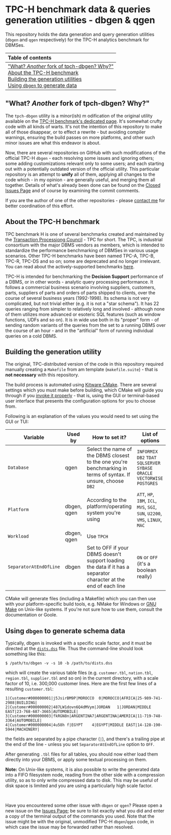 # TPC-H benchmark data & queries generation utilities - dbgen & qgen

This repository holds the data generation and query generation utilities (`dbgen` and `qgen` respectively) for the TPC-H analytics benchmark for DBMSes.

| Table of contents|
|:----------------|
| ["What? _Another_ fork of tpch-dbgen? Why?"](#another-fork)<br>  [About the TPC-H benchmark](#about-tpch)<br> [Building the generation utilities](#building)<br> [Using `dbgen` to generate data](#using)<br>|

## <a name="another-fork">"What? _Another_ fork of tpch-dbgen? Why?"</a>

The `tpch-dbgen` utility is a minor(ish) m odification of the original utility available on the [TPC-H benchmark's dedicated page](http://tpc.org/tpch/). It's somewhat crufty code with all kinds of warts. It's not the intention of this repository to make all of those disappear, or to effect a rewrite - but avoiding compiler warnings, ensuring the build passes on more platforms, and other such minor issues are what this endeavor is about.

Now, there are several repositories on GitHub with such modifications of the official TPC-H `dbgen` - each resolving some issues and ignoring others; some adding customizations relevant only to some users; and each starting out with a potentially outdated version of the official utility.  This particular repository is an attempt to **unify** all of them, applying all changes to the code which - in my opinion - are generally useful, and merging them all together. Details of what's already been done can be found on the [Closed Issues Page](https://github.com/eyalroz/tpch-dbgen/issues?q=is%3Aissue+is%3Aclosed) and of course by examining the commit comments.

If you are the author of one of the other repositories - please [contact me](mailto:eyalroz@technion.ac.il) for better coordination of this effort.

## <a name="about-tpch">About the TPC-H benchmark</a>

TPC benchmark H is one of several benchmarks created and maintained by the [Transaction Processiong Council](http://www.tpc.org/) - TPC for short. The TPC, is industrial consortium with the major DBMS vendors as members, which is intended to standardize the performance benchmarking of DBMSes in various usage scenarios. Other TPC-H benchmarks have been named TPC-A, TPC-B, TPC-R, TPC-DS and so on; some are deprecated and no longer irrelevant. You can read about the actively-supported benchmarks [here](http://www.tpc.org/information/benchmarks.asp).

TPC-H is intended for benchmarking the **Decision Support** performance of a DBMS, or in other words - analytic query processing performance. It follows a commercial business scenario involving suppliers, customers, parts, suppliers of parts and orders of parts shipped to clients, over the course of several business years (1992-1998). Its schema is not very complicated, but not trivial either (e.g. it is not a "star schema"). It has 22 queries ranging from simpler to relatively long and involved - although none of them utilizes more advanced or esoteric SQL features (such as window functions, UDFs and so on). It is in wide use both in its "proper" form - of sending random variants of the queries from the set to a running DBMS over the course of an hour - and in the "artificial" form of running individual queries on a cold DBMS.

## <a name="building">Building the generation utility</a>

The original, TPC-distributed version of the code in this repository required manually creating a `Makefile` from am template (`makefile.suite`) - that is **not necessary** with this repository.

The build process is automated using [Kitware CMake](https://www.cmake.org/). There are several settings which you must make before building, which CMake will guide you through if you [invoke it properly](https://cmake.org/runningcmake/) - that is, using the GUI or terminal-based user interface that presents the configuration options for you to choose from.

Following is an explanation of the values you would need to set using the GUI or TUI:


|Variable     | Used by     | How to set it?   |List of options |
|-------------|-------------|--------|-----------------|
| `Database`  | qgen  | Select the name of the DBMS closest to the one you're benchmarking in terms of syntax. If unsure, choose `DB2` |  `INFORMIX` `DB2` `TDAT` `SQLSERVER` `SYBASE` `ORACLE` `VECTORWISE` `POSTGRES` |
| `Platform`  | dbgen, qgen | According to the platform/operating system you're using  | `ATT`, `HP`, `IBM`, `ICL`, `MVS`, `SGI`, `SUN`, `U2200`, `VMS`, `LINUX`, `MAC` |
| `Workload`  | dbgen, qgen | Use `TPCH`   |
| `SeparatorAtEndOfLine`  | dbgen  | Set to OFF if your DBMS doesn't support loading the data if it has a separator character at the end of each line | `ON` or `OFF` (it's a boolean really) |

CMake will generate files (including a Makefile) which you can then use with your platform-specific build tools, e.g. NMake for Windows or [GNU Make](https://www.gnu.org/software/make/) on Unix-like systems. If you're not sure how to use them, consult the documentation or Goole.

## <a name="using">Using `dbgen` to generate schema data</a>

Typically, dbgen is invoked with a specific scale factor, and it must be directed at the [`dists.dss`](https://github.com/eyalroz/tpch-dbgen/blob/master/dists.dss) file. Thus the command-line should look something like this:

    $ /path/to/dbgen -v -s 10 -b /path/to/dists.dss

which will create the various table files (e.g. `customer.tbl`, `nation.tbl`, `region.tbl`, `supplier.tbl` and so on) in the current directory, with a scale factor of 10, i.e. 300,000 customer lines. Here are the first few lines of a resulting `customer.tbl`:
```
1|Customer#000000001|j5JsirBM9P|MOROCCO  0|MOROCCO|AFRICA|25-989-741-2988|BUILDING|
2|Customer#000000002|487LW1dovn6Q4dMVym|JORDAN   1|JORDAN|MIDDLE EAST|23-768-687-3665|AUTOMOBILE|
3|Customer#000000003|fkRGN8n|ARGENTINA7|ARGENTINA|AMERICA|11-719-748-3364|AUTOMOBILE|
4|Customer#000000004|4u58h f|EGYPT    4|EGYPT|MIDDLE EAST|14-128-190-5944|MACHINERY|
```
the fields are separated by a pipe character (`|`), and there's a trailing pipe at the end of the line - unless you set `SeparatorAtEndOfLine` option to `OFF`.

After generating `.tbl` files for all tables, you should now either load them directly into your DBMS, or apply some textual processing on them.

**Note:** On Unix-like systems, it is also possible to write the generated data into a FIFO filesystem node, reading from the other side with a compression utility, so as to only write compressed data to disk. This may be useful of disk space is limited and you are using a particularly high scale factor.

<br>

Have you encountered some other issue with `dbgen` or `qgen`? Please open a new issue on the [Issues Page](https://github.com/eyalroz/tpch-dbgen/issues); be sure to list exactly what you did and enter a copy of the terminal output of the commands you used. Note that the issue might be with the original, unmodified TPC-H `dbgen`/`qgen` code, in which case the issue may be forwarded rather than resolved.



